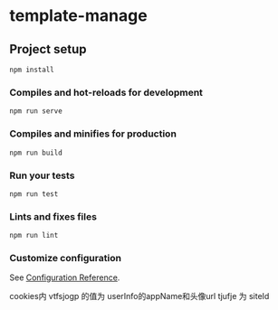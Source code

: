 # template-manage

## Project setup
```
npm install
```

### Compiles and hot-reloads for development
```
npm run serve
```

### Compiles and minifies for production
```
npm run build
```

### Run your tests
```
npm run test
```

### Lints and fixes files
```
npm run lint
```

### Customize configuration
See [Configuration Reference](https://cli.vuejs.org/config/).

cookies内  vtfsjogp 的值为 userInfo的appName和头像url
           tjufje 为 siteId
<!-- 对应的每一个字母为对应的字母的下一个字母 -->